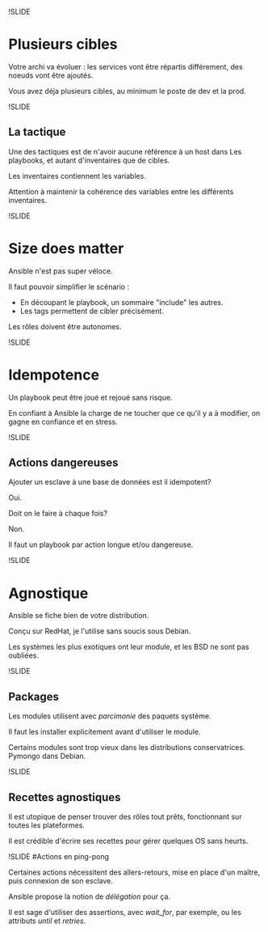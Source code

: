 !SLIDE
# Plusieurs cibles

Votre archi va évoluer : les services vont être répartis différement, des noeuds vont être ajoutés.

Vous avez déja plusieurs cibles, au minimum le poste de dev et la prod.

!SLIDE
## La tactique

Une des tactiques est de n'avoir aucune référence à un host dans Les playbooks,
et autant d'inventaires que de cibles.

Les inventaires contiennent les variables.

Attention à maintenir la cohérence des variables entre les différents inventaires.

!SLIDE
# Size does matter

Ansible n'est pas super véloce.

Il faut pouvoir simplifier le scénario :

 * En découpant le playbook, un sommaire "include" les autres.
 * Les tags permettent de cibler précisément.

Les rôles doivent être autonomes.

!SLIDE
# Idempotence

Un playbook peut être joué et rejoué sans risque.

En confiant à Ansible la charge de ne toucher que ce qu'il y a à modifier, on gagne en confiance et en stress.

!SLIDE
## Actions dangereuses

Ajouter un esclave à une base de données est il idempotent?

Oui.

Doit on le faire à chaque fois?

Non.

Il faut un playbook par action longue et/ou dangereuse.

!SLIDE
# Agnostique

Ansible se fiche bien de votre distribution.

Conçu sur RedHat, je l'utilise sans soucis sous Debian.

Les systèmes les plus exotiques ont leur module, et les BSD ne sont pas oubliées.

!SLIDE
## Packages

Les modules utilisent avec *parcimonie* des paquets système.

Il faut les installer explicitement avant d'utiliser le module.

Certains modules sont trop vieux dans les distributions conservatrices. Pymongo dans Debian.

!SLIDE
## Recettes agnostiques

Il est utopique de penser trouver des rôles tout prêts, fonctionnant sur toutes les plateformes.

Il est crédible d'écrire ses recettes pour gérer quelques OS sans heurts.

!SLIDE
#Actions en ping-pong

Certaines actions nécessitent des allers-retours, mise en place d'un maître, puis connexion de son esclave.

Ansible propose la notion de *délégation* pour ça.

Il est sage d'utiliser des assertions, avec *wait_for*, par exemple, ou les attributs *until* et *retries*.
